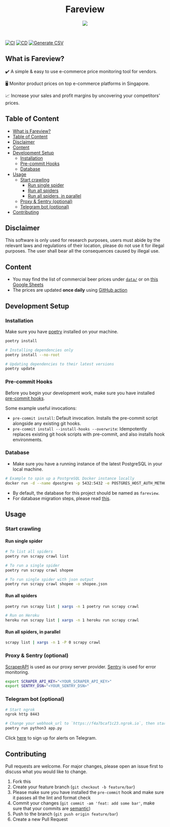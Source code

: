 <h1 align="center"><strong>Fareview</strong></h1>

<p align="center">
  <img width="auto" height="auto" src="https://media.giphy.com/media/3o6MbtelsDZdsbFB7i/giphy.gif">
</p>
<br />

[![CI](https://github.com/ngshiheng/fareview/actions/workflows/ci.yml/badge.svg)](https://github.com/ngshiheng/fareview/actions/workflows/ci.yml)
[![CD](https://github.com/ngshiheng/fareview/actions/workflows/cd.yml/badge.svg)](https://github.com/ngshiheng/fareview/actions/workflows/cd.yml)
[![Generate CSV](https://github.com/ngshiheng/fareview/actions/workflows/generate_csv.yml/badge.svg)](https://github.com/ngshiheng/fareview/actions/workflows/generate_csv.yml)

## What is Fareview?

✔️ A simple & easy to use e-commerce price monitoring tool for vendors.

🖥 Monitor product prices on top e-commerce platforms in Singapore.

📈 Increase your sales and profit margins by uncovering your competitors' prices.

## Table of Content

- [What is Fareview?](#what-is-fareview)
- [Table of Content](#table-of-content)
- [Disclaimer](#disclaimer)
- [Content](#content)
- [Development Setup](#development-setup)
  - [Installation](#installation)
  - [Pre-commit Hooks](#pre-commit-hooks)
  - [Database](#database)
- [Usage](#usage)
  - [Start crawling](#start-crawling)
    - [Run single spider](#run-single-spider)
    - [Run all spiders](#run-all-spiders)
    - [Run all spiders, in parallel](#run-all-spiders-in-parallel)
  - [Proxy & Sentry (optional)](#proxy--sentry-optional)
  - [Telegram bot (optional)](#telegram-bot-optional)
- [Contributing](#contributing)

## Disclaimer

This software is only used for research purposes, users must abide by the relevant laws and regulations of their location, please do not use it for illegal purposes. The user shall bear all the consequences caused by illegal use.

## Content

-   You may find the list of commercial beer prices under [`data/`](./data/) or on [this Google Sheets](https://s.jerrynsh.com/fareview)
-   The prices are updated **once daily** using [GitHub action](./.github/workflows/generate_csv.yml)

## Development Setup

### Installation

Make sure you have [poetry](https://python-poetry.org/docs/#installation) installed on your machine.

```sh
poetry install

# Installing dependencies only
poetry install --no-root

# Updating dependencies to their latest versions
poetry update
```

### Pre-commit Hooks

Before you begin your development work, make sure you have installed [pre-commit hooks](https://pre-commit.com/index.html#installation).

Some example useful invocations:

-   `pre-commit install`: Default invocation. Installs the pre-commit script alongside any existing git hooks.
-   `pre-commit install --install-hooks --overwrite`: Idempotently replaces existing git hook scripts with pre-commit, and also installs hook environments.

### Database

-   Make sure you have a running instance of the latest PostgreSQL in your local machine.

```sh
# Example to spin up a PostgreSQL Docker instance locally
docker run -d --name dpostgres -p 5432:5432 -e POSTGRES_HOST_AUTH_METHOD=trust postgres:latest
```

-   By default, the database for this project should be named as `fareview`.
-   For database migration steps, please read [this](alembic/README.md).

## Usage

### Start crawling

#### Run single spider

```sh
# To list all spiders
poetry run scrapy crawl list

# To run a single spider
poetry run scrapy crawl shopee

# To run single spider with json output
poetry run scrapy crawl shopee -o shopee.json
```

#### Run all spiders

```sh
poetry run scrapy list | xargs -n 1 poetry run scrapy crawl

# Run on Heroku
heroku run scrapy list | xargs -n 1 heroku run scrapy crawl
```

#### Run all spiders, in parallel

```sh
scrapy list | xargs -n 1 -P 0 scrapy crawl
```

### Proxy & Sentry (optional)

[ScraperAPI](https://www.scraperapi.com/?fp_ref=jerryng) is used as our proxy server provider. [Sentry](https://sentry.io/) is used for error monitoring.

```sh
export SCRAPER_API_KEY="<YOUR_SCRAPER_API_KEY>"
export SENTRY_DSN="<YOUR_SENTRY_DSN>"
```

### Telegram bot (optional)

```sh
# Start ngrok
ngrok http 8443

# Change your webhook_url to `https://f4a7bcaf1c23.ngrok.io`, then start app.py
poetry run python3 app.py
```

Click [here](https://t.me/FareviewBot) to sign up for alerts on Telegram.

## Contributing

Pull requests are welcome. For major changes, please open an issue first to discuss what you would like to change.

1. Fork this
2. Create your feature branch (`git checkout -b feature/bar`)
3. Please make sure you have installed the `pre-commit` hook and make sure it passes all the lint and format check
4. Commit your changes (`git commit -am 'feat: add some bar'`, make sure that your commits are [semantic](https://www.conventionalcommits.org/en/v1.0.0/#summary))
5. Push to the branch (`git push origin feature/bar`)
6. Create a new Pull Request
